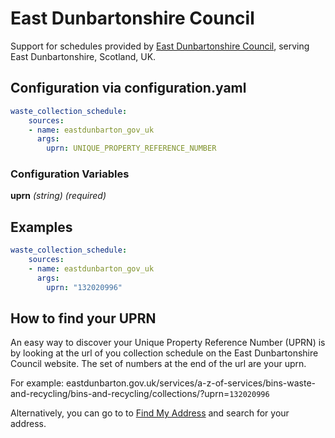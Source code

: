# East Dunbartonshire Council

Support for schedules provided by [East Dunbartonshire Council](https://www.eastdunbarton.gov.uk/services/a-z-of-services/bins-waste-and-recycling/bins-and-recycling/), serving East Dunbartonshire, Scotland, UK.

## Configuration via configuration.yaml

```yaml
waste_collection_schedule:
    sources:
    - name: eastdunbarton_gov_uk
      args:
        uprn: UNIQUE_PROPERTY_REFERENCE_NUMBER
```

### Configuration Variables

**uprn**
*(string) (required)*


## Examples

```yaml
waste_collection_schedule:
    sources:
    - name: eastdunbarton_gov_uk
      args:
        uprn: "132020996"
```

## How to find your UPRN

An easy way to discover your Unique Property Reference Number (UPRN) is by looking at the url of you collection schedule on the East Dunbartonshire  Council website. The set of numbers at the end of the url are your uprn.

For example: 
eastdunbarton.gov.uk/services/a-z-of-services/bins-waste-and-recycling/bins-and-recycling/collections/?uprn=`132020996`


Alternatively, you can go to  to [Find My Address](https://www.findmyaddress.co.uk/) and search for
your address.



